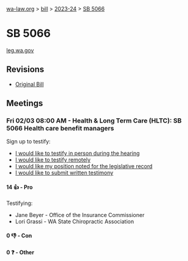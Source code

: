 [wa-law.org](/) > [bill](/bill/) > [2023-24](/bill/2023-24/) > [SB 5066](/bill/2023-24/sb/5066/)

# SB 5066
[leg.wa.gov](https://app.leg.wa.gov/billsummary?BillNumber=5066&Year=2023&Initiative=false)

## Revisions
* [Original Bill](1/)

## Meetings
### Fri 02/03 08:00 AM - Health & Long Term Care (HLTC): SB 5066 Health care benefit managers
Sign up to testify:
* [I would like to testify in person during the hearing](https://app.leg.wa.gov/csi/Testifier/Add?chamber=House&mId=30541&aId=150368&caId=20891&tId=1)
* [I would like to testify remotely](https://app.leg.wa.gov/csi/Testifier/Add?chamber=House&mId=30541&aId=150368&caId=20891&tId=2)
* [I would like my position noted for the legislative record](https://app.leg.wa.gov/csi/Testifier/Add?chamber=House&mId=30541&aId=150368&caId=20891&tId=3)
* [I would like to submit written testimony](https://app.leg.wa.gov/csi/Testifier/Add?chamber=House&mId=30541&aId=150368&caId=20891&tId=4)

#### 14 👍 - Pro
Testifying:
* Jane Beyer - Office of the Insurance Commissioner
* Lori  Grassi - WA State Chiropractic Association

#### 0 👎 - Con

#### 0 ❓ - Other
